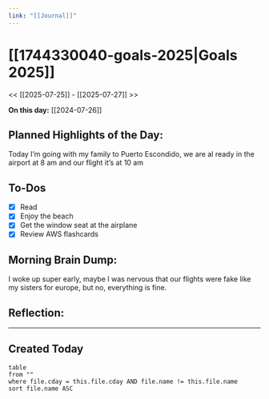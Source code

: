 ```yaml
---
link: "[[Journal]]"
---
```

# [[1744330040-goals-2025|Goals 2025]]
<< [[2025-07-25]] - [[2025-07-27]] >>

**On this day:** [[2024-07-26]]
## Planned Highlights of the Day:
Today I’m going with my family to Puerto Escondido, we are al ready in the airport at 8 am and our flight it’s at 10 am

## To-Dos
- [x] Read
- [x] Enjoy the beach
- [x] Get the window seat at the airplane
- [x] Review AWS flashcards 

## Morning Brain Dump:
I woke up super early, maybe I was nervous that our flights were fake like my sisters for europe, but no, everything is fine.

## Reflection:


---
## Created Today
```dataview
table
from ""
where file.cday = this.file.cday AND file.name != this.file.name
sort file.name ASC
```

